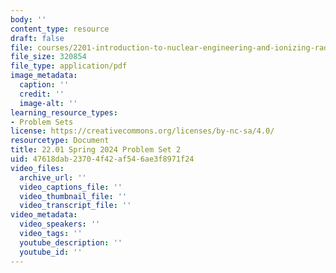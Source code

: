 ```yaml
---
body: ''
content_type: resource
draft: false
file: courses/2201-introduction-to-nuclear-engineering-and-ionizing-radiation/mit22_01_s24_pset2.pdf
file_size: 320854
file_type: application/pdf
image_metadata:
  caption: ''
  credit: ''
  image-alt: ''
learning_resource_types:
- Problem Sets
license: https://creativecommons.org/licenses/by-nc-sa/4.0/
resourcetype: Document
title: 22.01 Spring 2024 Problem Set 2
uid: 47618dab-2370-4f42-af54-6ae3f8971f24
video_files:
  archive_url: ''
  video_captions_file: ''
  video_thumbnail_file: ''
  video_transcript_file: ''
video_metadata:
  video_speakers: ''
  video_tags: ''
  youtube_description: ''
  youtube_id: ''
---
```

